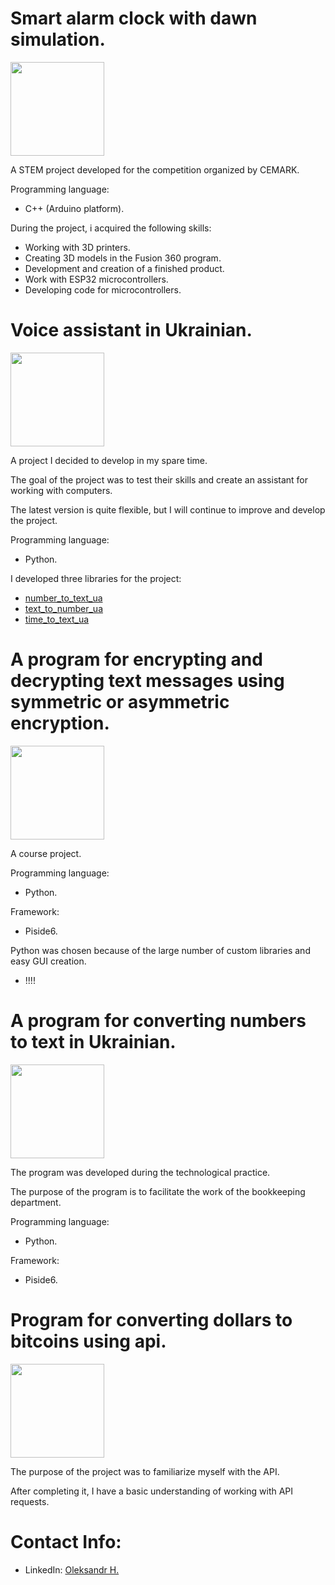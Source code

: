 # Smart alarm clock with dawn simulation.
<p align="left"> <a href="https://github.com/1Rebern/smart-alarm-clock-esp32"> <img src="https://user-images.githubusercontent.com/33416429/92813512-27f0bb80-f376-11ea-8562-ee2b3e416aec.png" width="150" ></a></p>
A STEM project developed for the competition organized by CEMARK.

Programming language:
* C++ (Arduino platform).

During the project, i acquired the following skills:
* Working with 3D printers.
* Creating 3D models in the Fusion 360 program.
* Development and creation of a finished product.
* Work with ESP32 microcontrollers.
* Developing code for microcontrollers.

# Voice assistant in Ukrainian.
<p align="left"> <a href="https://github.com/1Rebern/annabelle-voice-assistant-ua"> <img src="https://user-images.githubusercontent.com/33416429/92813512-27f0bb80-f376-11ea-8562-ee2b3e416aec.png" width="150" ></a>
</p>
A project I decided to develop in my spare time.

The goal of the project was to test their skills and create an assistant for working with computers.

The latest version is quite flexible, but I will continue to improve and develop the project.

Programming language:
* Python.

I developed three libraries for the project:
* [number_to_text_ua](https://github.com/1Rebern/annabelle-voice-assistant-ua/blob/b4bf5c2a84730910915c2596c8fef53ffff4dc06/Lib/number_to_text_ua.py)
* [text_to_number_ua](https://github.com/1Rebern/annabelle-voice-assistant-ua/blob/b4bf5c2a84730910915c2596c8fef53ffff4dc06/Lib/text_to_number_ua.py)
* [time_to_text_ua](https://github.com/1Rebern/annabelle-voice-assistant-ua/blob/b4bf5c2a84730910915c2596c8fef53ffff4dc06/Lib/time_to_text_ua.py)

# A program for encrypting and decrypting text messages using symmetric or asymmetric encryption.
<p align="left"> <a href="https://github.com/1Rebern/encrypting-and-decrypting"> <img src="https://user-images.githubusercontent.com/33416429/92813512-27f0bb80-f376-11ea-8562-ee2b3e416aec.png" width="150" ></a>
</p>
A course project.

Programming language:
* Python.

Framework:
* Piside6.

Python was chosen because of the large number of custom libraries and easy GUI creation.

* !!!!

# A program for converting numbers to text in Ukrainian.
<p align="left"> <a href="https://github.com/1Rebern/number-to-text-ua"> <img src="https://user-images.githubusercontent.com/33416429/92813512-27f0bb80-f376-11ea-8562-ee2b3e416aec.png" width="150" ></a>
</p>
The program was developed during the technological practice.

The purpose of the program is to facilitate the work of the bookkeeping department.

Programming language:
* Python.
 
Framework:
* Piside6.

# Program for converting dollars to bitcoins using api.
<p align="left"> <a href="https://github.com/1Rebern/bitcoin-to-dollars-api"> <img src="https://user-images.githubusercontent.com/33416429/92813512-27f0bb80-f376-11ea-8562-ee2b3e416aec.png" width="150" ></a>
</p>
The purpose of the project was to familiarize myself with the API.

After completing it, I have a basic understanding of working with API requests.

# Contact Info:
* LinkedIn: [Oleksandr H.](https://www.linkedin.com/in/oleksandr-hurba-173057343/)
